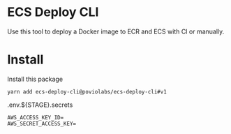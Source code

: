 # ECS Deploy CLI

Use this tool to deploy a Docker image to ECR and ECS with CI or manually.

# Install

Install this package

```
yarn add ecs-deploy-cli@poviolabs/ecs-deploy-cli#v1
```

.env.${STAGE}.secrets
```dotenv
AWS_ACCESS_KEY_ID=
AWS_SECRET_ACCESS_KEY=
```
